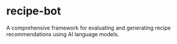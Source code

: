 # recipe-bot
A comprehensive framework for evaluating and generating recipe recommendations using AI language models.
